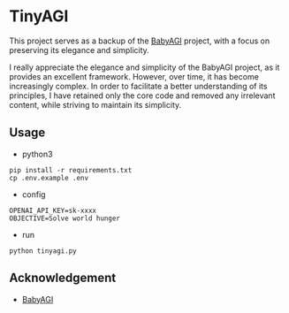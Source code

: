 # TinyAGI

This project serves as a backup of the  [BabyAGI](https://github.com/yoheinakajima/babyagi) project, with a focus on preserving its elegance and simplicity.

I really appreciate the elegance and simplicity of the BabyAGI project, as it provides an excellent framework. However, over time, it has become increasingly complex. In order to facilitate a better understanding of its principles, I have retained only the core code and removed any irrelevant content, while striving to maintain its simplicity.

## Usage
* python3
```
pip install -r requirements.txt
cp .env.example .env
```

* config
```
OPENAI_API_KEY=sk-xxxx
OBJECTIVE=Solve world hunger
```

* run

```
python tinyagi.py
```


## Acknowledgement
* [BabyAGI](https://github.com/yoheinakajima/babyagi)